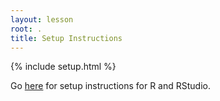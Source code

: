 ```yaml
---
layout: lesson
root: .
title: Setup Instructions
---
```


{% include setup.html %}

Go [here](r-setup.html) for setup instructions for R and RStudio.